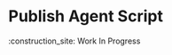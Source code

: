 # Publish Agent Script

:construction\_site: Work In Progress

<figure><img src="../../.gitbook/assets/Agent-Script.png" alt=""><figcaption></figcaption></figure>
